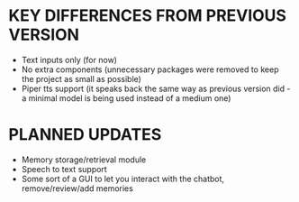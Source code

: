 # KEY DIFFERENCES FROM PREVIOUS VERSION

- Text inputs only (for now)
- No extra components (unnecessary packages were removed to keep the project as small as possible)
- Piper tts support (it speaks back the same way as previous version did - a minimal model is being used instead of a medium one)

# PLANNED UPDATES

- Memory storage/retrieval module
- Speech to text support
- Some sort of a GUI to let you interact with the chatbot, remove/review/add memories
